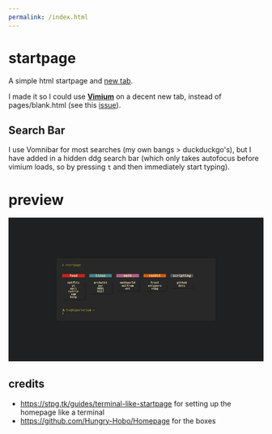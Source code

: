 ```yaml
---
permalink: /index.html
---
```

# startpage
A simple html startpage and [new tab](https://chrome.google.com/webstore/detail/change-new-tab/mocklpfdimiadpbgamlgehpgpodggahe "new tab extension").

I made it so I could use **[Vimium](https://github.com/philc/vimium)** on a decent new tab, instead of pages/blank.html (see this [issue](https://github.com/philc/vimium/issues/1515 "issue link")).

## Search Bar
I use Vomnibar for most searches (my own bangs > duckduckgo's), but I have added in a hidden ddg search bar (which only takes autofocus before vimium loads, so by pressing `t` and then immediately start typing).

# preview
![](startpage.gif)

## credits

- https://stpg.tk/guides/terminal-like-startpage for setting up the homepage like a terminal
- https://github.com/Hungry-Hobo/Homepage for the boxes
